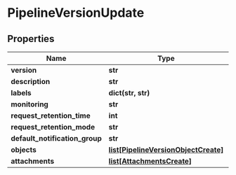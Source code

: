 # PipelineVersionUpdate

## Properties
Name | Type | Notes
------------ | ------------- | -------------
**version** | **str** | [optional] 
**description** | **str** | [optional] 
**labels** | **dict(str, str)** | [optional] 
**monitoring** | **str** | [optional] 
**request_retention_time** | **int** | [optional] 
**request_retention_mode** | **str** | [optional] 
**default_notification_group** | **str** | [optional] 
**objects** | [**list[PipelineVersionObjectCreate]**](PipelineVersionObjectCreate.md) | [optional] 
**attachments** | [**list[AttachmentsCreate]**](AttachmentsCreate.md) | [optional] 


